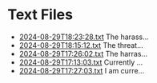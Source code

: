 # Text Files

- [2024-08-29T18:23:28.txt](/2024-08-29T18:23:28.txt) The harass...
- [2024-08-29T18:15:12.txt](/2024-08-29T18:15:12.txt) The threat...
- [2024-08-29T17:26:02.txt](/2024-08-29T17:26:02.txt) The harras...
- [2024-08-29T17:13:03.txt](/2024-08-29T17:13:03.txt) Currently ...
- [2024-08-29T17:27:03.txt](/2024-08-29T17:27:03.txt) I am curre...
